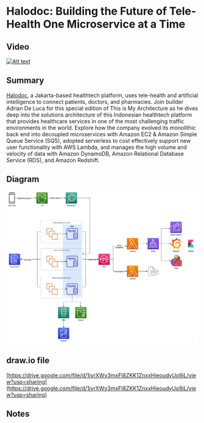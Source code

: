 # Halodoc: Building the Future of Tele-Health One Microservice at a Time

## Video

[![Alt text](https://img.youtube.com/vi/gdieNSxZC4Y/0.jpg)](https://www.youtube.com/watch?v=gdieNSxZC4Y)

## Summary

[Halodoc](https://www.halodoc.com/), a Jakarta-based healthtech platform, uses tele-health and artificial intelligence to connect patients, doctors, and pharmacies. Join builder Adrian De Luca for this special edition of This is My Architecture as he dives deep into the solutions architecture of this Indonesian healthtech platform that provides healthcare services in one of the most challenging traffic environments in the world. Explore how the company evolved its monolithic back end into decoupled microservices with Amazon EC2 & Amazon Simple Queue Service (SQS), adopted serverless to cost effectively support new user functionality with AWS Lambda, and manages the high volume and velocity of data with Amazon DynamoDB, Amazon Relational Database Service (RDS), and Amazon Redshift.

## Diagram

![architecture-diagram](./architecture.png)

## draw.io file

[https://drive.google.com/file/d/1jyrXWy3mxFl8ZKK1ZnxxHieoudyUo9jL/view?usp=sharing](https://drive.google.com/file/d/1jyrXWy3mxFl8ZKK1ZnxxHieoudyUo9jL/view?usp=sharing)

## Notes

